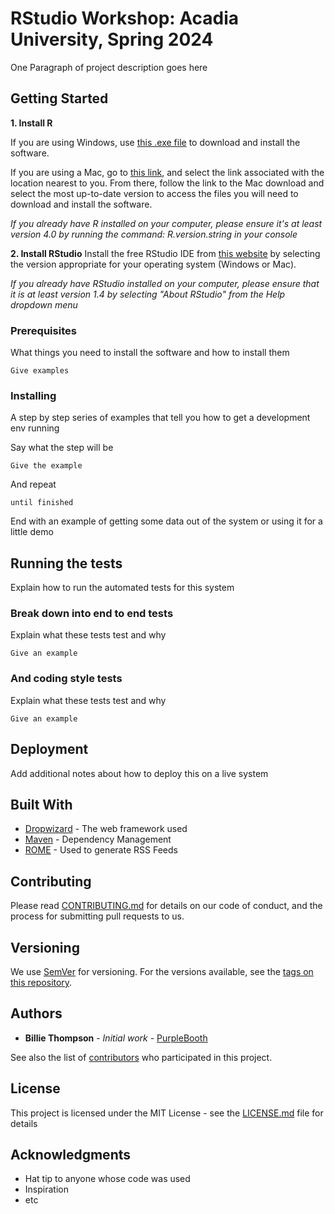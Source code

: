 # RStudio Workshop: Acadia University, Spring 2024 

One Paragraph of project description goes here

## Getting Started

**1. Install R**

If you are using Windows, use [this .exe file](https://cran.r-project.org/bin/windows/base/release.htm) to download and install the software.

If you are using a Mac, go to [this link](https://cran.r-project.org/bin/windows/base/release.htm), and select the link associated with the location nearest to you. From there, follow the link to the Mac download and select the most up-to-date version to access the files you will need to download and install the software.

*If you already have R installed on your computer, please ensure it's at least version 4.0 by running the command: R.version.string in your console*

**2. Install RStudio**
Install the free RStudio IDE from [this website](https://posit.co/download/rstudio-desktop/#download) by selecting the version appropriate for your operating system (Windows or Mac).

*If you already have RStudio installed on your computer, please ensure that it is at least version 1.4 by selecting "About RStudio" from the Help dropdown menu*

### Prerequisites

What things you need to install the software and how to install them

```
Give examples
```

### Installing

A step by step series of examples that tell you how to get a development env running

Say what the step will be

```
Give the example
```

And repeat

```
until finished
```

End with an example of getting some data out of the system or using it for a little demo

## Running the tests

Explain how to run the automated tests for this system

### Break down into end to end tests

Explain what these tests test and why

```
Give an example
```

### And coding style tests

Explain what these tests test and why

```
Give an example
```

## Deployment

Add additional notes about how to deploy this on a live system

## Built With

* [Dropwizard](http://www.dropwizard.io/1.0.2/docs/) - The web framework used
* [Maven](https://maven.apache.org/) - Dependency Management
* [ROME](https://rometools.github.io/rome/) - Used to generate RSS Feeds

## Contributing

Please read [CONTRIBUTING.md](https://gist.github.com/PurpleBooth/b24679402957c63ec426) for details on our code of conduct, and the process for submitting pull requests to us.

## Versioning

We use [SemVer](http://semver.org/) for versioning. For the versions available, see the [tags on this repository](https://github.com/your/project/tags). 

## Authors

* **Billie Thompson** - *Initial work* - [PurpleBooth](https://github.com/PurpleBooth)

See also the list of [contributors](https://github.com/your/project/contributors) who participated in this project.

## License

This project is licensed under the MIT License - see the [LICENSE.md](LICENSE.md) file for details

## Acknowledgments

* Hat tip to anyone whose code was used
* Inspiration
* etc
